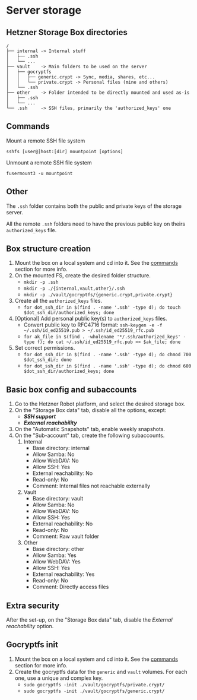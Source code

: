 # Server storage

## Hetzner Storage Box directories

```
/
├── internal -> Internal stuff
│   ├── .ssh
│   └── ...
├── vault    -> Main folders to be used on the server
│   ├── gocryptfs
│   │   ├── generic.crypt -> Sync, media, shares, etc...
│   │   └── private.crypt -> Personal files (mine and others)
│   └── .ssh
├── other    -> Folder intended to be directly mounted and used as-is
│   ├── .ssh
│   └── ...
└── .ssh     -> SSH files, primarily the 'authorized_keys' one
```

## Commands

Mount a remote SSH file system

`sshfs [user@]host:[dir] mountpoint [options]`

Unmount a remote SSH file system

`fusermount3 -u mountpoint`

## Other

The `.ssh` folder contains both the public and private keys of the storage server.

All the remote `.ssh` folders need to have the previous public key on theirs `authorized_keys` file.

## Box structure creation

1. Mount the box on a local system and cd into it. See the [commands](#commands) section for more info.
2. On the mounted FS, create the desired folder structure.
    * `mkdir -p .ssh`
    * `mkdir -p ./{internal,vault,other}/.ssh`
    * `mkdir -p ./vault/gocryptfs/{generic.crypt,private.crypt}`
3. Create all the `authorized_keys` files.
    * `for dot_ssh_dir in $(find . -name '.ssh' -type d); do touch $dot_ssh_dir/authorized_keys; done`
4. [Optional] Add personal public key(s) to `authorized_keys` files.
    * Convert public key to RFC4716 format: `ssh-keygen -e -f ~/.ssh/id_ed25519.pub > ~/.ssh/id_ed25519_rfc.pub`
    * `for ak_file in $(find . -wholename '*/.ssh/authorized_keys' -type f); do cat ~/.ssh/id_ed25519_rfc.pub >> $ak_file; done`
5. Set correct permissions.
    * `for dot_ssh_dir in $(find . -name '.ssh' -type d); do chmod 700 $dot_ssh_dir; done`
    * `for dot_ssh_dir in $(find . -name '.ssh' -type d); do chmod 600 $dot_ssh_dir/authorized_keys; done`

## Basic box config and subaccounts

1. Go to the Hetzner Robot platform, and select the desired storage box.
2. On the "Storage Box data" tab, disable all the options, except:
   * ***SSH support***
   * ***External reachability***
3. On the "Automatic Snapshots" tab, enable weekly snapshots.
4. On the "Sub-account" tab, create the following subaccounts.
   1. Internal
        * Base directory: internal
        * Allow Samba: No
        * Allow WebDAV: No
        * Allow SSH: Yes
        * External reachability: No
        * Read-only: No
        * Comment: Internal files not reachable externally
   2. Vault
        * Base directory: vault
        * Allow Samba: No
        * Allow WebDAV: No
        * Allow SSH: Yes
        * External reachability: No
        * Read-only: No
        * Comment: Raw vault folder
   3. Other
        * Base directory: other
        * Allow Samba: Yes
        * Allow WebDAV: Yes
        * Allow SSH: Yes
        * External reachability: Yes
        * Read-only: No
        * Comment: Directly access files

## Extra security

After the set-up, on the "Storage Box data" tab, disable the *External reachability* option.

## Gocryptfs init

1. Mount the box on a local system and cd into it. See the [commands](#commands) section for more info.
2. Create the gocryptfs data for the `generic` and `vault` volumes. For each one, use a unique and complex key.
   * `sudo gocryptfs -init ./vault/gocryptfs/private.crypt/`
   * `sudo gocryptfs -init ./vault/gocryptfs/generic.crypt/`
